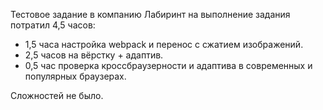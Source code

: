 Тестовое задание в компанию Лабиринт на выполнение задания потратил 4,5 часов:

- 1,5 часа настройка webpack и перенос с сжатием изображений.
- 2,5 часов на вёрстку + адаптив.
- 0,5 час проверка кроссбраузерности и адаптива в современных и популярных браузерах.

Сложностей не было.
